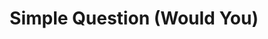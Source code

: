 ---
title: Simple Question (Would You)
layout: revealjs-structure
category: questions
structure: "Would you"
script:
- Would you ___?
- Yes, I would.
- No, I wouldn't.
examples:
- visit India
- like to live near the beach
- study Japanese
- eat dog's meat in China
- drive to the Northeast of Brazil
- give all your money to a homeless person
- have more than 2 kids
- leave your family to live in Europe
- pay to have a personal coach
- teach English
---